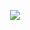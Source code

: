 <p align="center">
  <img src="https://capsule-render.vercel.app/api?type=Slice&height=250&color=97dbae&animation=fadeIn&fontColor=363636&rotate=16&fontAlignY=30&fontAlign=70&text=Crypto%20World!&desc=Hello%20capsule%20render"/>
</p>
